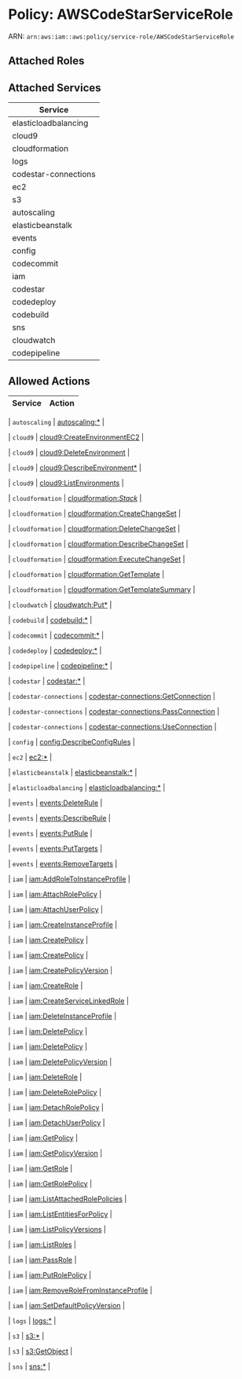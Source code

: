 # Policy: AWSCodeStarServiceRole

ARN: `arn:aws:iam::aws:policy/service-role/AWSCodeStarServiceRole`

## Attached Roles

## Attached Services

| Service |
|---------|
| elasticloadbalancing |
| cloud9 |
| cloudformation |
| logs |
| codestar-connections |
| ec2 |
| s3 |
| autoscaling |
| elasticbeanstalk |
| events |
| config |
| codecommit |
| iam |
| codestar |
| codedeploy |
| codebuild |
| sns |
| cloudwatch |
| codepipeline |

## Allowed Actions

| Service | Action |
|:-------:|--------|

| `autoscaling` | [autoscaling:*](../actions.md#autoscaling:all) |

| `cloud9` | [cloud9:CreateEnvironmentEC2](../actions.md#cloud9:createenvironmentec2) |

| `cloud9` | [cloud9:DeleteEnvironment](../actions.md#cloud9:deleteenvironment) |

| `cloud9` | [cloud9:DescribeEnvironment*](../actions.md#cloud9:describeenvironmentall) |

| `cloud9` | [cloud9:ListEnvironments](../actions.md#cloud9:listenvironments) |

| `cloudformation` | [cloudformation:*Stack*](../actions.md#cloudformation:allstackall) |

| `cloudformation` | [cloudformation:CreateChangeSet](../actions.md#cloudformation:createchangeset) |

| `cloudformation` | [cloudformation:DeleteChangeSet](../actions.md#cloudformation:deletechangeset) |

| `cloudformation` | [cloudformation:DescribeChangeSet](../actions.md#cloudformation:describechangeset) |

| `cloudformation` | [cloudformation:ExecuteChangeSet](../actions.md#cloudformation:executechangeset) |

| `cloudformation` | [cloudformation:GetTemplate](../actions.md#cloudformation:gettemplate) |

| `cloudformation` | [cloudformation:GetTemplateSummary](../actions.md#cloudformation:gettemplatesummary) |

| `cloudwatch` | [cloudwatch:Put*](../actions.md#cloudwatch:putall) |

| `codebuild` | [codebuild:*](../actions.md#codebuild:all) |

| `codecommit` | [codecommit:*](../actions.md#codecommit:all) |

| `codedeploy` | [codedeploy:*](../actions.md#codedeploy:all) |

| `codepipeline` | [codepipeline:*](../actions.md#codepipeline:all) |

| `codestar` | [codestar:*](../actions.md#codestar:all) |

| `codestar-connections` | [codestar-connections:GetConnection](../actions.md#codestar-connections:getconnection) |

| `codestar-connections` | [codestar-connections:PassConnection](../actions.md#codestar-connections:passconnection) |

| `codestar-connections` | [codestar-connections:UseConnection](../actions.md#codestar-connections:useconnection) |

| `config` | [config:DescribeConfigRules](../actions.md#config:describeconfigrules) |

| `ec2` | [ec2:*](../actions.md#ec2:all) |

| `elasticbeanstalk` | [elasticbeanstalk:*](../actions.md#elasticbeanstalk:all) |

| `elasticloadbalancing` | [elasticloadbalancing:*](../actions.md#elasticloadbalancing:all) |

| `events` | [events:DeleteRule](../actions.md#events:deleterule) |

| `events` | [events:DescribeRule](../actions.md#events:describerule) |

| `events` | [events:PutRule](../actions.md#events:putrule) |

| `events` | [events:PutTargets](../actions.md#events:puttargets) |

| `events` | [events:RemoveTargets](../actions.md#events:removetargets) |

| `iam` | [iam:AddRoleToInstanceProfile](../actions.md#iam:addroletoinstanceprofile) |

| `iam` | [iam:AttachRolePolicy](../actions.md#iam:attachrolepolicy) |

| `iam` | [iam:AttachUserPolicy](../actions.md#iam:attachuserpolicy) |

| `iam` | [iam:CreateInstanceProfile](../actions.md#iam:createinstanceprofile) |

| `iam` | [iam:CreatePolicy](../actions.md#iam:createpolicy) |

| `iam` | [iam:CreatePolicy](../actions.md#iam:createpolicy) |

| `iam` | [iam:CreatePolicyVersion](../actions.md#iam:createpolicyversion) |

| `iam` | [iam:CreateRole](../actions.md#iam:createrole) |

| `iam` | [iam:CreateServiceLinkedRole](../actions.md#iam:createservicelinkedrole) |

| `iam` | [iam:DeleteInstanceProfile](../actions.md#iam:deleteinstanceprofile) |

| `iam` | [iam:DeletePolicy](../actions.md#iam:deletepolicy) |

| `iam` | [iam:DeletePolicy](../actions.md#iam:deletepolicy) |

| `iam` | [iam:DeletePolicyVersion](../actions.md#iam:deletepolicyversion) |

| `iam` | [iam:DeleteRole](../actions.md#iam:deleterole) |

| `iam` | [iam:DeleteRolePolicy](../actions.md#iam:deleterolepolicy) |

| `iam` | [iam:DetachRolePolicy](../actions.md#iam:detachrolepolicy) |

| `iam` | [iam:DetachUserPolicy](../actions.md#iam:detachuserpolicy) |

| `iam` | [iam:GetPolicy](../actions.md#iam:getpolicy) |

| `iam` | [iam:GetPolicyVersion](../actions.md#iam:getpolicyversion) |

| `iam` | [iam:GetRole](../actions.md#iam:getrole) |

| `iam` | [iam:GetRolePolicy](../actions.md#iam:getrolepolicy) |

| `iam` | [iam:ListAttachedRolePolicies](../actions.md#iam:listattachedrolepolicies) |

| `iam` | [iam:ListEntitiesForPolicy](../actions.md#iam:listentitiesforpolicy) |

| `iam` | [iam:ListPolicyVersions](../actions.md#iam:listpolicyversions) |

| `iam` | [iam:ListRoles](../actions.md#iam:listroles) |

| `iam` | [iam:PassRole](../actions.md#iam:passrole) |

| `iam` | [iam:PutRolePolicy](../actions.md#iam:putrolepolicy) |

| `iam` | [iam:RemoveRoleFromInstanceProfile](../actions.md#iam:removerolefrominstanceprofile) |

| `iam` | [iam:SetDefaultPolicyVersion](../actions.md#iam:setdefaultpolicyversion) |

| `logs` | [logs:*](../actions.md#logs:all) |

| `s3` | [s3:*](../actions.md#s3:all) |

| `s3` | [s3:GetObject](../actions.md#s3:getobject) |

| `sns` | [sns:*](../actions.md#sns:all) |
